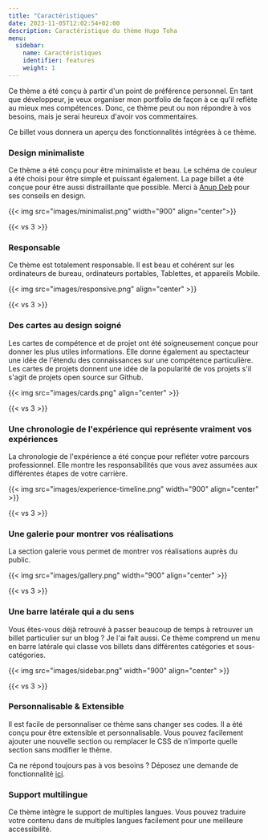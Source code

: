 ```yaml
---
title: "Caractéristiques"
date: 2023-11-05T12:02:54+02:00
description: Caractéristique du thème Hugo Toha
menu:
  sidebar:
    name: Caractéristiques
    identifier: features
    weight: 1
---
```


Ce thème a été conçu à partir d'un point de préférence personnel. En tant que développeur, je veux organiser mon portfolio de façon à ce qu'il reflète au mieux mes compétences. Donc, ce thème peut ou non répondre à vos besoins, mais je serai heureux d'avoir vos commentaires.

Ce billet vous donnera un aperçu des fonctionnalités intégrées à ce thème.

### Design minimaliste

Ce thème a été conçu pour être minimaliste et beau. Le schéma de couleur a été choisi pour être simple et puissant également. La page billet a été conçue pour être aussi distraillante que possible. Merci à [Anup Deb](https://dribbble.com/anupdeb) pour ses conseils en design.

{{< img src="images/minimalist.png" width="900" align="center">}}

{{< vs 3 >}}

### Responsable

Ce thème est totalement responsable. Il est beau et cohérent sur les ordinateurs de bureau, ordinateurs portables, Tablettes, et appareils Mobile. 

{{< img src="images/responsive.png" align="center" >}}

{{< vs 3 >}}

### Des cartes au design soigné

Les cartes de compétence et de projet ont été soigneusement conçue pour donner les plus utiles informations. Elle donne également au spectacteur une idée de l'étendu des connaissances sur une compétence particulière. Les cartes de projets donnent une idée de la popularité de vos projets s'il s'agit de projets open source sur Github.

{{< img src="images/cards.png" align="center" >}}

{{< vs 3 >}}

### Une chronologie de l'expérience qui représente vraiment vos expériences

La chronologie de l'expérience a été conçue pour refléter votre parcours professionnel. Elle montre les responsabilités que vous avez assumées aux différentes étapes de votre carrière.

{{< img src="images/experience-timeline.png" width="900" align="center" >}}

{{< vs 3 >}}

### Une galerie pour montrer vos réalisations

La section galerie vous permet de montrer vos réalisations auprès du public.

{{< img src="images/gallery.png" width="900" align="center" >}}

{{< vs 3 >}}

### Une barre latérale qui a du sens

Vous êtes-vous déjà retrouvé à passer beaucoup de temps à retrouver un billet particulier sur un blog ? Je l'ai fait aussi. Ce thème comprend un menu en barre latérale qui classe vos billets dans différentes catégories et sous-catégories.

{{< img src="images/sidebar.png" width="900" align="center" >}}

{{< vs 3 >}}

### Personnalisable & Extensible

Il est facile de personnaliser ce thème sans changer ses codes. Il a été conçu pour être extensible et personnalisable. Vous pouvez facilement ajouter une nouvelle section ou remplacer le CSS de n'importe quelle section sans modifier le thème.

Ca ne répond toujours pas à vos besoins ? Déposez une demande de fonctionnalité [ici](https://github.com/hossainemruz/toha).

### Support multilingue

Ce thème intègre le support de multiples langues. Vous pouvez traduire votre contenu dans de multiples langues facilement pour une meilleure accessibilité.
